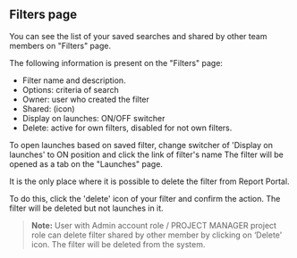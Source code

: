 Filters page
------------

You can see the list of your saved searches and shared by other team members on "Filters" page. 

The following information is present on the "Filters" page:

- Filter name and description.
- Options: criteria of search
- Owner: user who created the filter
- Shared: (icon)
- Display on launches: ON/OFF switcher
- Delete: active for own filters, disabled for not own filters.

To open launches based on saved filter, change switcher of 'Display on launches' to ON position and click the link of filter's name
The filter will be opened as a tab on the "Launches" page.

It is the only place where it is possible to delete the filter from Report Portal.

To do this, click the 'delete' icon of your filter and confirm the action.
The filter will be deleted but not launches in it.

>**Note:** User with Admin account role / PROJECT MANAGER project role can delete filter shared by other member by clicking on ‘Delete’ icon.
The filter will be deleted from the system.